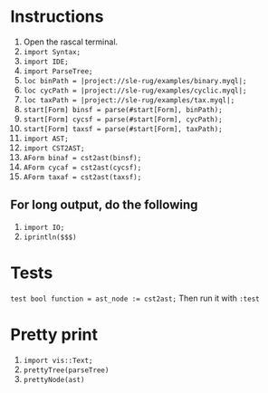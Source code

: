 # Instructions
1. Open the rascal terminal.
2. `import Syntax;`
3. `import IDE;`
4. `import ParseTree;`
5. `loc binPath = |project://sle-rug/examples/binary.myql|;`
6. `loc cycPath = |project://sle-rug/examples/cyclic.myql|;`
7. `loc taxPath = |project://sle-rug/examples/tax.myql|;`
8. `start[Form] binsf = parse(#start[Form], binPath);`
9. `start[Form] cycsf = parse(#start[Form], cycPath);`
10. `start[Form] taxsf = parse(#start[Form], taxPath);`
11. `import AST;`
12. `import CST2AST;`
13. `AForm binaf = cst2ast(binsf);`
14. `AForm cycaf = cst2ast(cycsf);`
15. `AForm taxaf = cst2ast(taxsf);`

## For long output, do the following
1. `import IO;`
2. `iprintln($$$)`


# Tests
```test bool function = ast_node := cst2ast;```
Then run it with `:test`

# Pretty print
1. `import vis::Text;`
2. `prettyTree(parseTree)`
3. `prettyNode(ast)` 